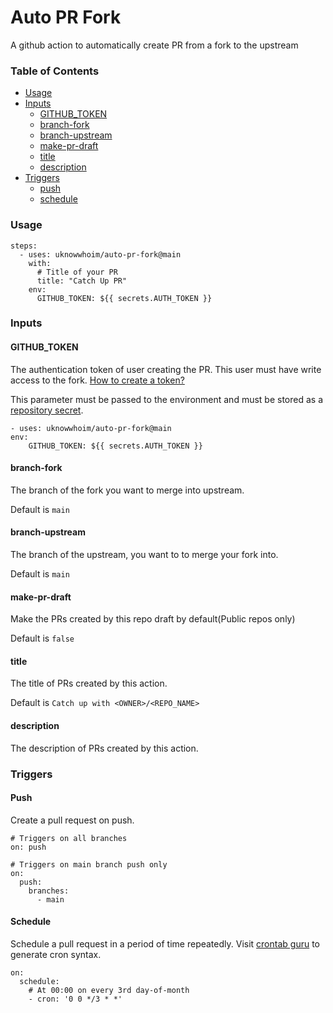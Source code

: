 # Auto PR Fork

A github action to automatically create PR from a fork to the upstream

### Table of Contents

- [Usage](#usage)
- [Inputs](#inputs)
    - [GITHUB_TOKEN](#github_token)
    - [branch-fork](#branch-fork)
    - [branch-upstream](#branch-upstream)
    - [make-pr-draft](#make-pr-draft)
    - [title](#title)
    - [description](#description)
- [Triggers](#triggers)
    - [push](#push)
    - [schedule](#schedule)

### Usage

```
steps:
  - uses: uknowwhoim/auto-pr-fork@main
    with:
      # Title of your PR
      title: "Catch Up PR"
    env:
      GITHUB_TOKEN: ${{ secrets.AUTH_TOKEN }}
```

### Inputs

#### GITHUB_TOKEN

The authentication token of user creating the PR. This user must have write access to the fork. [How to create a token?](https://docs.github.com/en/authentication/keeping-your-account-and-data-secure/creating-a-personal-access-token)

This parameter must be passed to the environment and must be stored as a [repository secret](https://docs.github.com/en/actions/security-guides/encrypted-secrets).

```
- uses: uknowwhoim/auto-pr-fork@main
env:
    GITHUB_TOKEN: ${{ secrets.AUTH_TOKEN }}
```

#### branch-fork

The branch of the fork you want to merge into upstream.

Default is `main`

#### branch-upstream

The branch of the upstream, you want to to merge your fork into.

Default is `main`

#### make-pr-draft

Make the PRs created by this repo draft by default(Public repos only)

Default is `false`

#### title

The title of PRs created by this action.

Default is `Catch up with <OWNER>/<REPO_NAME>`

#### description

The description of PRs created by this action.


### Triggers

#### Push

Create a pull request on push.

```
# Triggers on all branches
on: push

# Triggers on main branch push only
on: 
  push:
    branches:
      - main
```


#### Schedule

Schedule a pull request in a period of time repeatedly. Visit [crontab guru](https://crontab.guru/) to generate cron syntax.

```
on:
  schedule:
    # At 00:00 on every 3rd day-of-month
    - cron: '0 0 */3 * *'
```

